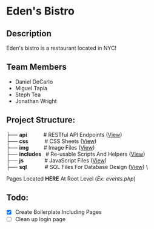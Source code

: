 # Eden's Bistro

## Description

Eden's bistro is a restaurant located in NYC!

## Team Members

-   Daniel DeCarlo
-   Miguel Tapia
-   Steph Tea
-   Jonathan Wright

## Project Structure:

├── **api** &nbsp; &nbsp; &nbsp; &nbsp; &nbsp; # RESTful API Endpoints ([View](./tree/master/api)) \
├── **css** &nbsp; &nbsp; &nbsp; &nbsp; &nbsp; # CSS Sheets ([View]()) \
├── **img** &nbsp; &nbsp; &nbsp; &nbsp;&nbsp; # Image Files ([View](/img)) \
├── **includes** &nbsp; # Re-usable Scripts And Helpers ([View](/includes)) \
├── **js** &nbsp; &nbsp; &nbsp; &nbsp; &nbsp; &nbsp;&nbsp; # JavaScript Files ([View](/js)) \
├── **sql** &nbsp; &nbsp; &nbsp; &nbsp; &nbsp;&nbsp; # SQL Files For Database Design ([View](/sql)) \

Pages Located **HERE** At Root Level (_Ex: events.php_)

## Todo:

-   [x] Create Boilerplate Including Pages
-   [ ] Clean up login page
